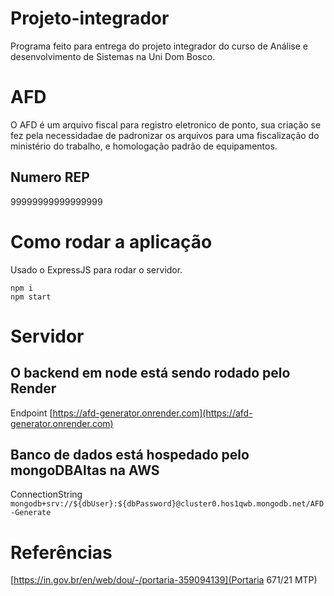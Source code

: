 # Projeto-integrador


Programa feito para entrega do projeto integrador do curso de Análise e desenvolvimento de Sistemas na Uni Dom Bosco.

# AFD

O AFD é um arquivo fiscal para registro eletronico de ponto, sua criação se fez pela necessidadae de padronizar os arquivos para uma fiscalização do ministério do trabalho, e homologação padrão de equipamentos.

## Numero REP
99999999999999999

# Como rodar a aplicação

Usado o ExpressJS para rodar o servidor.

```
npm i
npm start
```

# Servidor

## O backend em node está sendo rodado pelo Render

Endpoint
[https://afd-generator.onrender.com](https://afd-generator.onrender.com)

## Banco de dados está hospedado pelo mongoDBAltas na AWS

ConnectionString
`mongodb+srv://${dbUser}:${dbPassword}@cluster0.hos1qwb.mongodb.net/AFD-Generate`

# Referências

[https://in.gov.br/en/web/dou/-/portaria-359094139](Portaria 671/21 MTP)